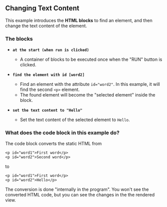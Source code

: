 ## Changing Text Content

This example introduces the **HTML blocks** to find an element, and then change the text content of the element.

### The blocks
- **`at the start (when run is clicked)`**
  - A container of blocks to be executed once when the "RUN" button is clicked.

- **`find the element with id [word2]`**
  - Find an element with the attribute `id="word2"`. In this example, it will find the second `<p>` element.
  - The found element will become the "selected element" inside the block.

- **`set the text content to "Hello"`**
  - Set the text content of the selected element to `Hello`.

### What does the code block in this example do?
The code block converts the static HTML from
```
<p id="word1">First word</p>
<p id="word2">Second word</p>
```
to
```
<p id="word1">First word</p>
<p id="word2">Hello</p>
```

The conversion is done "internally in the program". You won't see the converted HTML code, but you can see the changes in the the rendered view.

